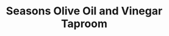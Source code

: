 ---
title: "Seasons Olive Oil and Vinegar Taproom"
url: /annapolis/seasons-olive-oil-and-vinegar-taproom/
shop: Allgemein
---